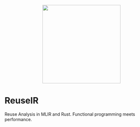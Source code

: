 <p align="center">
  <img src="https://github.com/user-attachments/assets/59aa4e0c-475e-4774-98a0-c787372370ad" width="256">
</p>

# ReuseIR
Reuse Analysis in MLIR and Rust. Functional programming meets performance.
